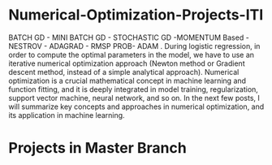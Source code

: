 # Numerical-Optimization-Projects-ITI
BATCH GD -  MINI BATCH GD - STOCHASTIC GD -MOMENTUM Based - NESTROV  - ADAGRAD - RMSP PROB- ADAM  .  During logistic regression, in order to compute the optimal parameters in the model, we have to use an iterative numerical optimization approach (Newton method or Gradient descent method, instead of a simple analytical approach). Numerical optimization is a crucial mathematical concept in machine learning and function fitting, and it is deeply integrated in model training, regularization, support vector machine, neural network, and so on. In the next few posts, I will summarize key concepts and approaches in numerical optimization, and its application in machine learning.


# Projects in Master Branch

